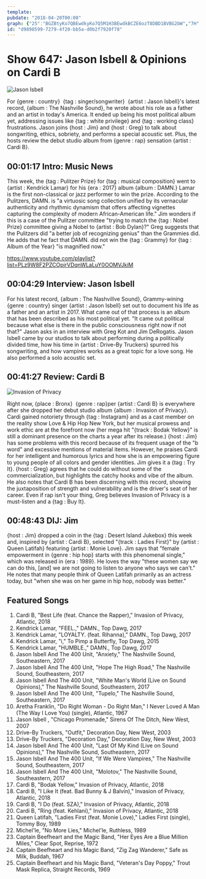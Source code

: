 ```yaml
---
template: 
pubdate: "2018-04-20T00:00"
graph: {"25":"BGZBtyKo7QBEwdkyKo7Q5M1H3BEwdkBCZE6ozT8DBD1BVBG2bW","7H":"","1X3":"ZoD1gqGmwTBMefyZoD1gZoD1gdPfCuZoD1gjhjRYdPfCujhjRYdPfCudhnxe97qipdPfCuX6cfddhnxe97qipBHm1G","297":"X6cfdqYVo9BAIa1qYVo93TmBdZoD1gBAIa1nyrIhBAIa1r7MLh3TmBdnyrIh"}
id: "d9898599-7279-4f20-bb5a-d0b2f7920f78"
---
```






# Show 647: Jason Isbell & Opinions on Cardi B

![Jason Isbell](https://static.soundopinions.org/images/2018/jason_isbell_2.jpg)

For {genre : country}  {tag : singer/songwriter}  {artist : Jason Isbell}'s latest record, {album : The Nashville Sound}, he wrote about his role as a father and an artist in today's America. It ended up being his most political album yet, addressing issues like {tag : white privilege} and {tag : working class} frustrations. Jason joins {host : Jim} and {host : Greg} to talk about songwriting, ethics, sobriety, and performs a special acoustic set. Plus, the hosts review the debut studio album from {genre : rap} sensation {artist : Cardi B}.



## 00:01:17 Intro: Music News

This week, the {tag : Pulitzer Prize} for {tag : musical composition} went to {artist : Kendrick Lamar} for his {era : 2017} album {album : DAMN.} Lamar is the first non-classical or jazz performer to win the prize. According to the Pulitzers, DAMN. is "a virtuosic song collection unified by its vernacular authenticity and rhythmic dynamism that offers affecting vignettes capturing the complexity of modern African-American life." Jim wonders if this is a case of the Pulitzer committee "trying to match the {tag : Nobel Prize} committee giving a Nobel to {artist : Bob Dylan}?" Greg suggests that the Pulitzers did "a better job of recognizing genius" than the Grammies did. He adds that he fact that DAMN. did not win the {tag : Grammy} for {tag : Album of the Year} "is magnified now."

https://www.youtube.com/playlist?list=PLz9W8F2PZCOpjrVDqnWLaLuY0OOMVJkiM



## 00:04:29 Interview: Jason Isbell

For his latest record, {album : The Nashvillve Sound}, Grammy-wining {genre : country} singer {artist : Jason Isbell} set out to document his life as a father and an artist in 2017. What came out of that process is an album that has been described as his most political yet. "It came out political because what else is there in the public consciousness right now if not that?" Jason asks in an interview with Greg Kot and Jim DeRogatis. Jason Isbell came by our studios to talk about performing during a politically divided time, how his time in {artist : Drive-By Truckers} spurred his songwriting, and how vampires works as a great topic for a love song. He also performed a solo acoustic set.



## 00:41:27 Review: Cardi B

![Invasion of Privacy](https://static.soundopinions.org/assets/647/1X30.jpg)

Right now, {place : Bronx}  {genre : rap}per {artist : Cardi B} is everywhere after she dropped her debut studio album {album : Invasion of Privacy}. Cardi gained notoriety through {tag : Instagram} and as a cast member on the reality show Love & Hip Hop New York, but her musical prowess and work ethic are at the forefront now (her mega hit "{track : Bodak Yellow}" is still a dominant presence on the charts a year after its release.) {host : Jim} has some problems with this record because of its frequent usage of the "b word" and excessive mentions of material items. However, he praises Cardi for her intelligent and humorous lyrics and how she is an empowering figure to young people of all colors and gender identities. Jim gives it a {tag : Try It}. {host : Greg} agrees that he could do without some of the commercialization, but highlights the catchy hooks and vibe of the album. He also notes that Cardi B has been discerning with this record, showing the juxtaposition of strength and vulnerability and is the driver's seat of her career. Even if rap isn't your thing, Greg believes Invasion of Privacy is a must-listen and a {tag : Buy It}.



## 00:48:43 DIJ: Jim

{host : Jim} dropped a coin in the {tag : Desert Island Jukebox} this week and, inspired by {artist : Cardi B}, selected "{track : Ladies First}" by {artist : Queen Latifah} featuring {artist : Monie Love}. Jim says that "female empowerment in {genre : hip hop} starts with this phenomenal single," which was released in {era : 1989}. He loves the way "these women say we can do this, [and] we are not going to listen to anyone who says we can't." He notes that many people think of Queen Latifah primarily as an actress today, but "when she was on her game in hip hop, nobody was better."



## Featured Songs

1. Cardi B, "Best Life (feat. Chance the Rapper)," Invasion of Privacy, Atlantic, 2018
2. Kendrick Lamar, "FEEL.," DAMN., Top Dawg, 2017
3. Kendrick Lamar, "LOYALTY. (feat. Rihanna)," DAMN., Top Dawg, 2017
4. Kendrick Lamar, "i," To Pimp a Butterfly, Top Dawg, 2015
5. Kendrick Lamar, "HUMBLE.," DAMN., Top Dawg, 2017
6. Jason Isbell And The 400 Unit, "Anxiety," The Nashville Sound, Southeastern, 2017
7. Jason Isbell And The 400 Unit, "Hope The High Road," The Nashville Sound, Southeastern, 2017
8. Jason Isbell And The 400 Unit, "White Man's World (Live on Sound Opinions)," The Nashville Sound, Southeastern, 2017
9. Jason Isbell And The 400 Unit, "Tupelo," The Nashville Sound, Southeastern, 2017
10. Aretha Franklin, "Do Right Woman - Do Right Man," I Never Loved A Man (The Way I Love You) (single), Atlantic, 1967
11. Jason Isbell , "Chicago Promenade," Sirens Of The Ditch, New West, 2007
12. Drive-By Truckers, "Outfit," Decoration Day, New West, 2003
13. Drive-By Truckers, "Decoration Day," Decoration Day, New West, 2003
14. Jason Isbell And The 400 Unit, "Last Of My Kind (Live on Sound Opinions)," The Nashville Sound, Southeastern, 2017
15. Jason Isbell And The 400 Unit, "If We Were Vampires," The Nashville Sound, Southeastern, 2017
16. Jason Isbell And The 400 Unit, "Molotov," The Nashville Sound, Southeastern, 2017
17. Cardi B, "Bodak Yellow," Invasion of Privacy, Atlantic, 2018
18. Cardi B, "I Like It (feat. Bad Bunny & J Balvin)," Invasion of Privacy, Atlantic, 2018
19. Cardi B, "I Do (feat. SZA)," Invasion of Privacy, Atlantic, 2018
20. Cardi B, "Ring (feat. Kehlani)," Invasion of Privacy, Atlantic, 2018
21. Queen Latifah, "Ladies First (feat. Monie Love)," Ladies First (single), Tommy Boy, 1989
22. Michel'le, "No More Lies," Michel'le, Ruthless, 1989
23. Captain Beefheart and the Magic Band, "Her Eyes Are a Blue Million Miles," Clear Spot, Reprise, 1972
24. Captain Beefheart and his Magic Band, "Zig Zag Wanderer," Safe as Milk, Buddah, 1967
25. Captain Beefheart and his Magic Band, "Veteran's Day Poppy," Trout Mask Replica, Straight Records, 1969